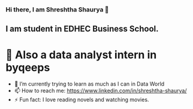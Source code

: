### Hi there, I am Shreshtha Shaurya 👋
## I am student in EDHEC Business School.
# 🔭 Also a data analyst intern in byqeeps

- 🌱 I’m currently trying to learn as much as I can in Data World
- 📫 How to reach me: https://www.linkedin.com/in/shreshtha-shaurya/
- ⚡ Fun fact: I love reading novels and watching movies.
<!--
**ShreshShaurya/ShreshShaurya** is a ✨ _special_ ✨ repository because its `README.md` (this file) appears on your GitHub profile.

Here are some ideas to get you started:

- 🔭 I’m currently working on byqeeps as a Data Analyst intern
- 🌱 I’m currently learning data handling in python
- 📫 How to reach me: https://www.linkedin.com/in/shreshtha-shaurya/
- ⚡ Fun fact: I love reading novels and watching movies.
-->
